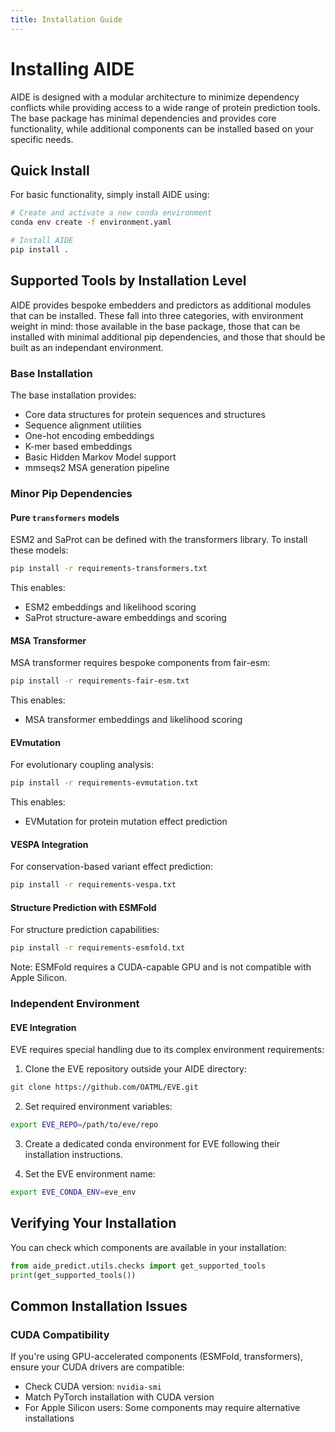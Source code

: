 ```yaml
---
title: Installation Guide
---
```


# Installing AIDE

AIDE is designed with a modular architecture to minimize dependency conflicts while providing access to a wide range of protein prediction tools. The base package has minimal dependencies and provides core functionality, while additional components can be installed based on your specific needs.

## Quick Install

For basic functionality, simply install AIDE using:

```bash
# Create and activate a new conda environment
conda env create -f environment.yaml

# Install AIDE
pip install .
```

## Supported Tools by Installation Level

AIDE provides bespoke embedders and predictors as additional modules that can be installed. These fall into three categories, with environment weight in mind: those available in the base package, those that can be installed with minimal additional pip dependencies, and those that should be built as an independant environment. 

### Base Installation
The base installation provides:
- Core data structures for protein sequences and structures
- Sequence alignment utilities 
- One-hot encoding embeddings
- K-mer based embeddings
- Basic Hidden Markov Model support
- mmseqs2 MSA generation pipeline

### Minor Pip Dependencies
#### Pure `transformers` models
ESM2 and SaProt can be defined with the transformers library. To install these models:
```bash
pip install -r requirements-transformers.txt
```
This enables:
- ESM2 embeddings and likelihood scoring
- SaProt structure-aware embeddings and scoring

#### MSA Transformer
MSA transformer requires bespoke components from fair-esm:
```bash
pip install -r requirements-fair-esm.txt
```
This enables:
- MSA transformer embeddings and likelihood scoring

#### EVmutation
For evolutionary coupling analysis:
```bash
pip install -r requirements-evmutation.txt
```
This enables:
- EVMutation for protein mutation effect prediction

#### VESPA Integration
For conservation-based variant effect prediction:
```bash
pip install -r requirements-vespa.txt
```

#### Structure Prediction with ESMFold
For structure prediction capabilities:
```bash
pip install -r requirements-esmfold.txt
```
Note: ESMFold requires a CUDA-capable GPU and is not compatible with Apple Silicon.


### Independent Environment
#### EVE Integration

EVE requires special handling due to its complex environment requirements:

1. Clone the EVE repository outside your AIDE directory:
```bash
git clone https://github.com/OATML/EVE.git
```

2. Set required environment variables:
```bash
export EVE_REPO=/path/to/eve/repo
```

3. Create a dedicated conda environment for EVE following their installation instructions.

4. Set the EVE environment name:
```bash
export EVE_CONDA_ENV=eve_env
```

## Verifying Your Installation

You can check which components are available in your installation:

```python
from aide_predict.utils.checks import get_supported_tools
print(get_supported_tools())
```

## Common Installation Issues

### CUDA Compatibility
If you're using GPU-accelerated components (ESMFold, transformers), ensure your CUDA drivers are compatible:
- Check CUDA version: `nvidia-smi`
- Match PyTorch installation with CUDA version
- For Apple Silicon users: Some components may require alternative installations
